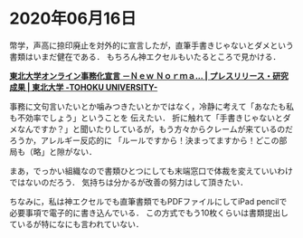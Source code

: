# 2020年06月16日 


幣学，声高に捺印廃止を対外的に宣言したが，直筆手書きじゃないとダメという書類はいまだ健在である．
もちろん神エクセルもいたるところで見かける．

**[東北大学オンライン事務化宣言 －Ｎｅｗ Ｎｏｒｍａ... | プレスリリース・研究成果 | 東北大学 -TOHOKU UNIVERSITY-](https://www.tohoku.ac.jp/japanese/2020/05/press20200528-01-online.html)**


事務に文句言いたいとか噛みつきたいとかではなく，冷静に考えて「あなたも私も不効率でしょう」ということを
伝えたい．
折に触れて「手書きじゃないとダメなんですか？」と聞いたりしているが，もう方々からクレームが来ているのだろうか，アレルギー反応的に
「ルールですから！決まってますから！どこの部局も（略」と隙がない．


まあ，でっかい組織なので書類ひとつにしても末端窓口で体裁を変えていいわけではないのだろう．
気持ちは分かるが改善の努力はして頂きたい．


ちなみに，私は神エクセルでも直筆書類でもPDFファイルにしてiPad pencilで必要事項で電子的に書き込んでいる．
この方式でもう10枚くらいは書類提出しているが特になにも言われていない．